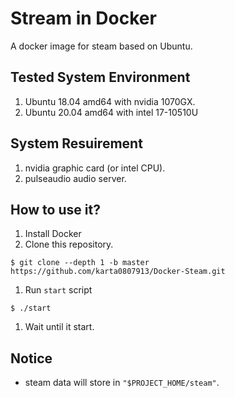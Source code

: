 # Stream in Docker

A docker image for steam based on Ubuntu.

## Tested System Environment

1. Ubuntu 18.04 amd64 with nvidia 1070GX.
2. Ubuntu 20.04 amd64 with intel 17-10510U

## System Resuirement

1. nvidia graphic card (or intel CPU).
1. pulseaudio audio server.

## How to use it?

1. Install Docker
1. Clone this repository.

```
$ git clone --depth 1 -b master https://github.com/karta0807913/Docker-Steam.git
```

1. Run `start` script

```
$ ./start
```

1. Wait until it start.

## Notice

* steam data will store in `"$PROJECT_HOME/steam"`.
